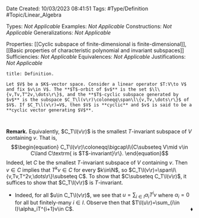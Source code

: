 <div class="topSpace"></div>

Date Created: 10/03/2023 08:41:51
Tags: #Type/Definition #Topic/Linear_Algebra

Types: _Not Applicable_
Examples: _Not Applicable_
Constructions: _Not Applicable_
Generalizations: _Not Applicable_

Properties: [[Cyclic subspace of finite-dimensional is finite-dimensional]], [[Basic properties of characteristic polynomial and invariant subspaces]]
Sufficiencies: _Not Applicable_
Equivalences: _Not Applicable_
Justifications: _Not Applicable_

``` ad-Definition
title: Definition.

Let $V$ be a $K$-vector space. Consider a linear operator $T:V\to V$ and fix $v\in V$. The **$T$-orbit of $v$** is the set $\l\{v,Tv,T^2v,\dots\r\}$, and the **$T$-cyclic subspace generated by $v$** is the subspace $C_T\l(v\r)\coloneqq\span\l\{v,Tv,\dots\r\}$ of $V$. If $C_T\l(v\r)=V$, then $V$ is **cyclic** and $v$ is said to be a **cyclic vector generating $V$**.



```

**Remark.** Equivalently, $C_T\l(v\r)$ is the smallest $T$-invariant subspace of $V$ containing $v$. That is,
$$\begin{equation}
    C_T\l(v\r)\coloneqq\bigcap\l\{C\subseteq V\mid v\in C\land C\textrm{ is $T$-invariant}\r\}.
\end{equation}$$
Indeed, let $C$ be the smallest $T$-invariant subspace of $V$ containing $v$. Then $v\in C$ implies that $T^kv\in C$ for every $k\in\N$, so $C_T\l(v\r)=\span\l\{v,Tv,T^2v,\dots\r\}\subseteq C$. To show that $C\subseteq C_T\l(v\r)$, it suffices to show that $C_T\l(v\r)$ is $T$-invariant.
* Indeed, for all $u\in C_T\l(v\r)$, we see that $u=\sum_{i\in I}\alpha_iT^iv$ where $\alpha_i=0$ for all but finitely-many $i\in I$. Observe then that $T\l(u\r)=\sum_{i\in I}\alpha_iT^{i+1}v\in C$.<span style="float:right;">$\blacklozenge$</span>
